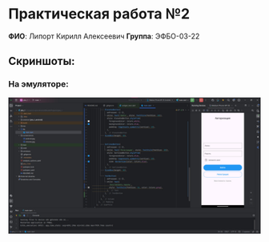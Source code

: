 # Практическая работа №2

**ФИО**: Липорт Кирилл Алексеевич
**Группа**: ЭФБО-03-22

## Скриншоты:

### На эмуляторе:
![Скриншот эмулятора](screenshots/prac_2_screen1.jpg)
